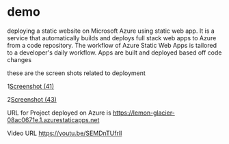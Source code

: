 # demo
deploying a static website on Microsoft Azure using static web app. 
It is a service that automatically builds and deploys full stack web apps to Azure from a code repository. The workflow of Azure Static Web Apps is tailored to a developer's daily workflow. Apps are built and deployed based off code changes

these are the screen shots related to deployment 

1[Screenshot (41)](https://user-images.githubusercontent.com/60190158/151026080-f1c2c31b-2d44-4114-ba78-7399ac2bc5d7.png)

2[Screenshot (43)](https://user-images.githubusercontent.com/60190158/151026123-420ae075-5d54-4915-b057-474bd4ec79ec.png)

URL for Project deployed on Azure is https://lemon-glacier-08ac0671e.1.azurestaticapps.net

Video URL  https://youtu.be/SEMDnTUfrlI

